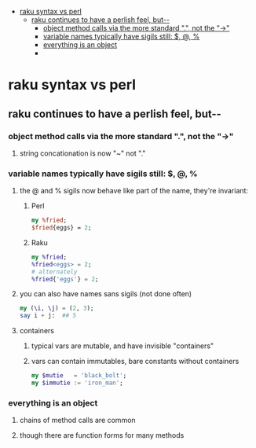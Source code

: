- [raku syntax vs perl](#org9ec9a5d)
  - [raku continues to have a perlish feel, but--](#org651b54e)
    - [object method calls via the more standard ".", not the "->"](#org59ffe6b)
    - [variable names typically have sigils still: $, @, %](#org0d1e788)
    - [everything is an object](#org9dc4ba8)
    - [](#orgd42039b)


<a id="org9ec9a5d"></a>

# raku syntax vs perl


<a id="org651b54e"></a>

## raku continues to have a perlish feel, but--


<a id="org59ffe6b"></a>

### object method calls via the more standard ".", not the "->"

1.  string concationation is now "~" not "."


<a id="org0d1e788"></a>

### variable names typically have sigils still: $, @, %

1.  the @ and % sigils now behave like part of the name, they're invariant:

    1.  Perl
    
        ```perl
        my %fried;
        $fried{eggs} = 2;
        ```
    
    2.  Raku
    
        ```raku
        my %fried;
        %fried<eggs> = 2;
        # alternately
        %fried{'eggs'} = 2;
        ```

2.  you can also have names sans sigils (not done often)

    ```raku
    my (\i, \j) = (2, 3);
    say i + j:  ## 5
    ```

3.  containers

    1.  typical vars are mutable, and have invisible "containers"
    
    2.  vars can contain immutables, bare constants without containers
    
        ```raku
        my $mutie   = 'black_bolt';
        my $immutie := 'iron_man';
        ```


<a id="org9dc4ba8"></a>

### everything is an object

1.  chains of method calls are common

2.  though there are function forms for many methods


<a id="orgd42039b"></a>

###
